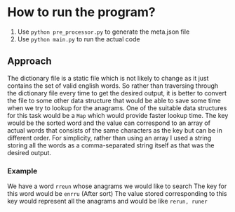 # How to run the program?

1. Use `python pre_processor.py` to generate the meta.json file
2. Use `python main.py` to run the actual code


## Approach

The dictionary file is a static file which is not likely to change as it just contains the set of valid english words.
So rather than traversing through the dictionary file every time to get the desired output, it is better to convert the
file to some other data structure that would be able to save some time when we try to lookup for the anagrams.
One of the suitable data structures for this task would be a `Map` which would provide faster lookup time.
The key would be the sorted word and the value can correspond to an array of actual words that consists of the same characters
as the key but can be in different order.
For simplicity, rather than using an array I used a string storing all the words as a comma-separated string itself as that
was the desired output.

### Example

We have a word `rreun` whose anagrams we would like to search
The key for this word would be `enrru` (After sort)
The value stored corresponding to this key would represent all the anagrams and would be like `rerun, runer`
